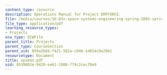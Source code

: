 ```yaml
---
content_type: resource
description: Operations Manual for Project EMFFORCE.
file: /media/courses/16-83x-space-systems-engineering-spring-2002-spring-2003/9539602e9420ee611980f74c2cecf8e9_opsman.pdf
file_type: application/pdf
learning_resource_types:
- Projects
ocw_type: OCWFile
parent_title: Projects
parent_type: CourseSection
parent_uid: 659a2b64-f421-582a-c946-1d654c0a29b1
resourcetype: Document
title: opsman.pdf
uid: 9539602e-9420-ee61-1980-f74c2cecf8e9
---
```

